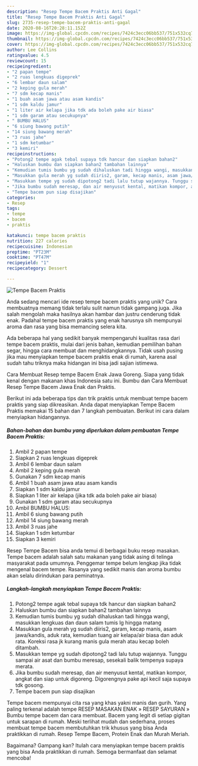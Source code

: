 ```yaml
---
description: "Resep Tempe Bacem Praktis Anti Gagal"
title: "Resep Tempe Bacem Praktis Anti Gagal"
slug: 2735-resep-tempe-bacem-praktis-anti-gagal
date: 2020-08-16T20:28:11.152Z
image: https://img-global.cpcdn.com/recipes/7424c3ecc06bb537/751x532cq70/tempe-bacem-praktis-foto-resep-utama.jpg
thumbnail: https://img-global.cpcdn.com/recipes/7424c3ecc06bb537/751x532cq70/tempe-bacem-praktis-foto-resep-utama.jpg
cover: https://img-global.cpcdn.com/recipes/7424c3ecc06bb537/751x532cq70/tempe-bacem-praktis-foto-resep-utama.jpg
author: Lee Collins
ratingvalue: 4.5
reviewcount: 15
recipeingredient:
- "2 papan tempe"
- "2 ruas lengkuas digeprek"
- "6 lembar daun salam"
- "2 keping gula merah"
- "7 sdm kecap manis"
- "1 buah asam jawa atau asam kandis"
- "1 sdm kaldu jamur"
- "1 liter air kelapa jika tdk ada boleh pake air biasa"
- "1 sdm garam atau secukupnya"
- " BUMBU HALUS"
- "6 siung bawang putih"
- "14 siung bawang merah"
- "3 ruas jahe"
- "1 sdm ketumbar"
- "3 kemiri"
recipeinstructions:
- "Potong2 tempe agak tebal supaya tdk hancur dan siapkan bahan2"
- "Haluskan bumbu dan siapkan bahan2 tambahan lainnya"
- "Kemudian tumis bumbu yg sudah dihaluskan tadi hingga wangi, masukkan lengkuas dan daun salam tumis lg hingga matang"
- "Masukkan gula merah yg sudah diiris2, garam, kecap manis, asam jawa/kandis, aduk rata, kemudian tuang air kelapa/air biasa dan aduk rata. Koreksi rasa jk kurang manis gula merah atau kecap boleh ditambah."
- "Masukkan tempe yg sudah dipotong2 tadi lalu tutup wajannya. Tunggu sampai air asat dan bumbu meresap, sesekali balik tempenya supaya merata."
- "Jika bumbu sudah meresap, dan air menyusut kental, matikan kompor, angkat dan siap untuk digoreng. Digorengnya pake api kecil saja supaya tdk gosong."
- "Tempe bacem pun siap disajikan"
categories:
- Resep
tags:
- tempe
- bacem
- praktis

katakunci: tempe bacem praktis 
nutrition: 227 calories
recipecuisine: Indonesian
preptime: "PT23M"
cooktime: "PT47M"
recipeyield: "1"
recipecategory: Dessert

---
```



![Tempe Bacem Praktis](https://img-global.cpcdn.com/recipes/7424c3ecc06bb537/751x532cq70/tempe-bacem-praktis-foto-resep-utama.jpg)

Anda sedang mencari ide resep tempe bacem praktis yang unik? Cara membuatnya memang tidak terlalu sulit namun tidak gampang juga. Jika salah mengolah maka hasilnya akan hambar dan justru cenderung tidak enak. Padahal tempe bacem praktis yang enak harusnya sih mempunyai aroma dan rasa yang bisa memancing selera kita.

Ada beberapa hal yang sedikit banyak mempengaruhi kualitas rasa dari tempe bacem praktis, mulai dari jenis bahan, kemudian pemilihan bahan segar, hingga cara membuat dan menghidangkannya. Tidak usah pusing jika mau menyiapkan tempe bacem praktis enak di rumah, karena asal sudah tahu triknya maka hidangan ini bisa jadi sajian istimewa.

Cara Membuat Resep tempe Bacem Enak Jawa Goreng. Siapa yang tidak kenal dengan makanan khas Indonesia satu ini. Bumbu dan Cara Membuat Resep Tempe Bacem Jawa Enak dan Praktis.


Berikut ini ada beberapa tips dan trik praktis untuk membuat tempe bacem praktis yang siap dikreasikan. Anda dapat menyiapkan Tempe Bacem Praktis memakai 15 bahan dan 7 langkah pembuatan. Berikut ini cara dalam menyiapkan hidangannya.

<!--inarticleads1-->

##### Bahan-bahan dan bumbu yang diperlukan dalam pembuatan Tempe Bacem Praktis:

1. Ambil 2 papan tempe
1. Siapkan 2 ruas lengkuas digeprek
1. Ambil 6 lembar daun salam
1. Ambil 2 keping gula merah
1. Gunakan 7 sdm kecap manis
1. Ambil 1 buah asam jawa atau asam kandis
1. Siapkan 1 sdm kaldu jamur
1. Siapkan 1 liter air kelapa (jika tdk ada boleh pake air biasa)
1. Gunakan 1 sdm garam atau secukupnya
1. Ambil  BUMBU HALUS:
1. Ambil 6 siung bawang putih
1. Ambil 14 siung bawang merah
1. Ambil 3 ruas jahe
1. Siapkan 1 sdm ketumbar
1. Siapkan 3 kemiri


Resep Tempe Bacem bisa anda temui di berbagai buku resep masakan. Tempe bacem adalah salah satu makanan yang tidak asing di telinga masyarakat pada umumnya. Penggemar tempe belum lengkap jika tidak mengenal bacem tempe. Rasanya yang sedikit manis dan aroma bumbu akan selalu dirindukan para peminatnya. 

<!--inarticleads2-->

##### Langkah-langkah menyiapkan Tempe Bacem Praktis:

1. Potong2 tempe agak tebal supaya tdk hancur dan siapkan bahan2
1. Haluskan bumbu dan siapkan bahan2 tambahan lainnya
1. Kemudian tumis bumbu yg sudah dihaluskan tadi hingga wangi, masukkan lengkuas dan daun salam tumis lg hingga matang
1. Masukkan gula merah yg sudah diiris2, garam, kecap manis, asam jawa/kandis, aduk rata, kemudian tuang air kelapa/air biasa dan aduk rata. Koreksi rasa jk kurang manis gula merah atau kecap boleh ditambah.
1. Masukkan tempe yg sudah dipotong2 tadi lalu tutup wajannya. Tunggu sampai air asat dan bumbu meresap, sesekali balik tempenya supaya merata.
1. Jika bumbu sudah meresap, dan air menyusut kental, matikan kompor, angkat dan siap untuk digoreng. Digorengnya pake api kecil saja supaya tdk gosong.
1. Tempe bacem pun siap disajikan


Tempe bacem mempunyai cita rsa yang khas yakni manis dan gurih. Yang paling terkenal adalah tempe RESEP MASAKAN ENAK » RESEP SAYURAN » Bumbu tempe bacem dan cara membuat. Bacem yang legit di setiap gigitan untuk sarapan di rumah. Meski terlihat mudah dan sederhana, proses membuat tempe bacem membutuhkan trik khusus yang bisa Anda praktikkan di rumah. Resep Tempe Bacem, Protein Enak dan Murah Meriah. 

Bagaimana? Gampang kan? Itulah cara menyiapkan tempe bacem praktis yang bisa Anda praktikkan di rumah. Semoga bermanfaat dan selamat mencoba!
